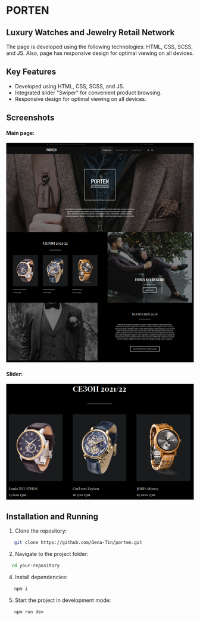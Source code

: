 # PORTEN

## Luxury Watches and Jewelry Retail Network

The page is developed using the following technologies: HTML, CSS, SCSS, and JS. Also, page has responsive design for optimal viewing on all devices.

## Key Features

- Developed using HTML, CSS, SCSS, and JS.
- Integrated slider "Swiper" for convenient product browsing.
- Responsive design for optimal viewing on all devices.

## Screenshots

#### Main page:

![Website Page Screenshot](/public/images/site.png)

#### Slider:

![Slider Screenshot](/public/images/slider.png)

## Installation and Running

1. Clone the repository:

```bash
   git clone https://github.com/Gena-Tin/porten.git
```

2. Navigate to the project folder:

```bash
  cd your-repository
```

4. Install dependencies:

```bash
   npm i
```

5. Start the project in development mode:

```bash
   npm run dev
```
